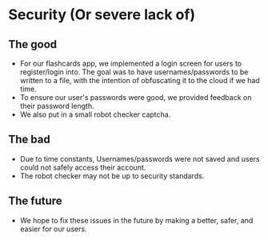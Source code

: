 # Security (Or severe lack of)

## The good
- For our flashcards app, we implemented a login screen for users to register/login into. The goal was to have usernames/passwords to be written to a file, with the intention of obfuscating it to the cloud if we had time. 
- To ensure our user's passwords were good, we provided feedback on their password length.  
- We also put in a small robot checker captcha. 

## The bad 
- Due to time constants, Usernames/passwords were not saved and users could not safely access their account. 
- The robot checker may not be up to security standards. 

## The future
- We hope to fix these issues in the future by making a better, safer, and easier for our users. 
